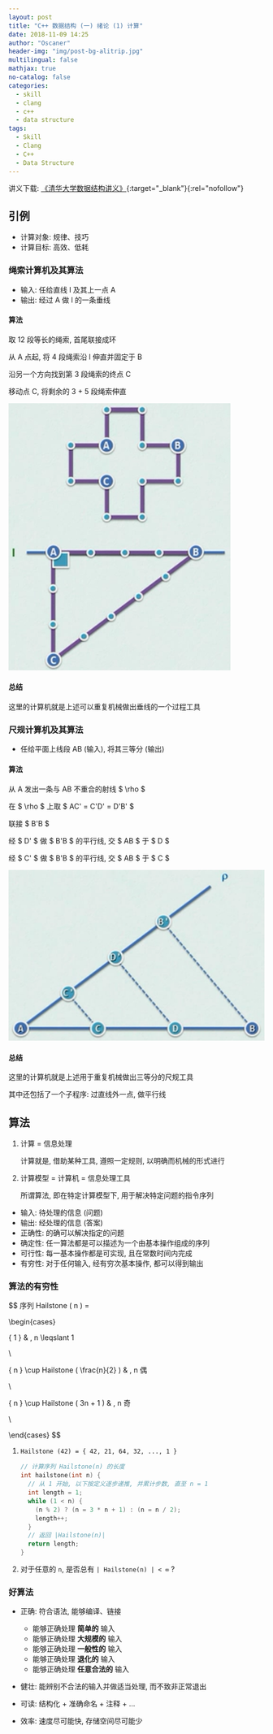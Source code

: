 ```yaml
---
layout: post
title: "C++ 数据结构 (一) 绪论 (1) 计算"
date: 2018-11-09 14:25
author: "Oscaner"
header-img: "img/post-bg-alitrip.jpg"
multilingual: false
mathjax: true
no-catalog: false
categories:
  - skill
  - clang
  - c++
  - data structure
tags:
  - Skill
  - Clang
  - C++
  - Data Structure
---
```


讲义下载: [《清华大学数据结构讲义》](https://pan.baidu.com/s/1Sk6_EC6LUUFaVSy4Idpzrg){:target="_blank"}{:rel="nofollow"}

## 引例

- 计算对象: 规律、技巧
- 计算目标: 高效、低耗

### 绳索计算机及其算法

- 输入: 任给直线 l 及其上一点 A
- 输出: 经过 A 做 l 的一条垂线

#### 算法

取 12 段等长的绳索, 首尾联接成环

从 A 点起, 将 4 段绳索沿 l 伸直并固定于 B

沿另一个方向找到第 3 段绳索的终点 C

移动点 C, 将剩余的 3 + 5 段绳索伸直

![1.png](/assets/img/in-post/skill/data-structure/post-intro-calc/1.png)

#### 总结

这里的计算机就是上述可以重复机械做出垂线的一个过程工具

### 尺规计算机及其算法

- 任给平面上线段 AB (输入), 将其三等分 (输出)

#### 算法

从 A 发出一条与 AB 不重合的射线 $ \rho $

在 $ \rho $ 上取 $ AC' = C'D' = D'B' $

联接 $ B'B $

经 $ D' $ 做 $ B'B $ 的平行线, 交 $ AB $ 于 $ D $

经 $ C' $ 做 $ B'B $ 的平行线, 交 $ AB $ 于 $ C $

![2.png](/assets/img/in-post/skill/data-structure/post-intro-calc/2.png)

#### 总结

这里的计算机就是上述用于重复机械做出三等分的尺规工具

其中还包括了一个子程序: 过直线外一点, 做平行线

## 算法

1. 计算 = 信息处理

    计算就是, 借助某种工具, 遵照一定规则, 以明确而机械的形式进行

2. 计算模型 = 计算机 = 信息处理工具

    所谓算法, 即在特定计算模型下, 用于解决特定问题的指令序列

- 输入: 待处理的信息 (问题)
- 输出: 经处理的信息 (答案)
- 正确性: 的确可以解决指定的问题
- 确定性: 任一算法都是可以描述为一个由基本操作组成的序列
- 可行性: 每一基本操作都是可实现, 且在常数时间内完成
- 有穷性: 对于任何输入, 经有穷次基本操作, 都可以得到输出

### 算法的有穷性

$$
序列 Hailstone ( n ) =

\begin{cases}

  { 1 } & , n \leqslant 1

  \\

  { n } \cup Hailstone ( \frac{n}{2} ) & , n 偶

  \\

  { n } \cup Hailstone ( 3n + 1 ) & , n 奇

  \\

\end{cases}
$$

1. `Hailstone (42) = { 42, 21, 64, 32, ..., 1 }`

    ```cpp
    // 计算序列 Hailstone(n) 的长度
    int hailstone(int n) {
      // 从 1 开始, 以下按定义逐步递推, 并累计步数, 直至 n = 1
      int length = 1;
      while (1 < n) {
        (n % 2) ? (n = 3 * n + 1) : (n = n / 2);
        length++;
      }
      // 返回 |Hailstone(n)|
      return length;
    }
    ```

2. 对于任意的 `n`, 是否总有 `| Hailstone(n) | < ∞` ?

### 好算法

- 正确: 符合语法, 能够编译、链接

    - 能够正确处理 **简单的** 输入
    - 能够正确处理 **大规模的** 输入
    - 能够正确处理 **一般性的** 输入
    - 能够正确处理 **退化的** 输入
    - 能够正确处理 **任意合法的** 输入

- 健壮: 能辨别不合法的输入并做适当处理, 而不致非正常退出
- 可读: 结构化 + 准确命名 + 注释 + ...
- 效率: 速度尽可能快, 存储空间尽可能少
